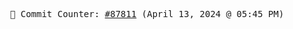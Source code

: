 <p align="center">
    <samp>
        📮 Commit Counter: <a href="https://github.com/Javascript-void0/Javascript-void0/commits/main">#87811</a> (April 13, 2024 @ 05:45 PM)
    </samp>
</p>